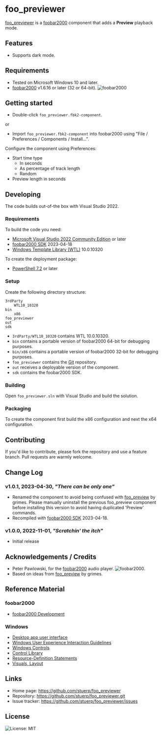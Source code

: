 
# foo_previewer

[foo_previewer](https://github.com/stuerp/foo_previewer/releases) is a [foobar2000](https://www.foobar2000.org/) component that adds a **Preview** playback mode.

## Features

* Supports dark mode.

## Requirements

* Tested on Microsoft Windows 10 and later.
* [foobar2000](https://www.foobar2000.org/download) v1.6.16 or later (32 or 64-bit). ![foobar2000](https://www.foobar2000.org/button-small.png)

## Getting started

* Double-click `foo_previewer.fbk2-component`.

or

* Import `foo_previewer.fbk2-component` into foobar2000 using "File / Preferences / Components / Install...".

Configure the component using Preferences:

* Start time type
    * In seconds
    * As percentage of track length
    * Random
* Preview length in seconds

## Developing

The code builds out-of-the box with Visual Studio 2022.

### Requirements

To build the code you need:

* [Microsoft Visual Studio 2022 Community Edition](https://visualstudio.microsoft.com/downloads/) or later
* [foobar2000 SDK](https://www.foobar2000.org/SDK) 2023-04-18
* [Windows Template Library (WTL)](https://github.com/Win32-WTL/WTL) 10.0.10320

To create the deployment package:

* [PowerShell 7.2](https://github.com/PowerShell/PowerShell) or later

### Setup

Create the following directory structure:

    3rdParty
        WTL10_10320
    bin
        x86
    foo_previewer
    out
    sdk

* `3rdParty/WTL10_10320` contains WTL 10.0.10320.
* `bin` contains a portable version of foobar2000 64-bit for debugging purposes.
* `bin/x86` contains a portable version of foobar2000 32-bit for debugging purposes.
* `foo_previewer` contains the [Git](https://github.com/stuerp/foo_previewer) repository.
* `out` receives a deployable version of the component.
* `sdk` contains the foobar2000 SDK.

### Building

Open `foo_previewer.sln` with Visual Studio and build the solution.

### Packaging

To create the component first build the x86 configuration and next the x64 configuration.

## Contributing

If you'd like to contribute, please fork the repository and use a feature
branch. Pull requests are warmly welcome.

## Change Log

### v1.0.1, 2023-04-30, *"There can be only one"*

* Renamed the component to avoid being confused with [foo_preview](https://www.foobar2000.org/components/view/foo_preview) by grimes. Please manually uninstall the previous foo_preview component before installing this version to avoid having duplicated 'Preview' commands.
* Recompiled with [foobar2000 SDK](https://www.foobar2000.org/SDK) 2023-04-18.

### v1.0.0, 2022-11-01, *"Scratchin' the itch"*

* Initial release

## Acknowledgements / Credits

* Peter Pawlowski, for the [foobar2000](https://www.foobar2000.org/) audio player. ![foobar2000](https://www.foobar2000.org/button-small.png).
* Based on ideas from [foo_preview](https://www.foobar2000.org/components/view/foo_preview) by grimes.

## Reference Material

### foobar2000

* [foobar2000 Development](https://wiki.hydrogenaud.io/index.php?title=Foobar2000:Development:Overview)

### Windows

* [Desktop app user interface](https://learn.microsoft.com/en-us/windows/win32/windows-application-ui-development)
* [Windows User Experience Interaction Guidelines](https://learn.microsoft.com/en-us/windows/win32/uxguide/guidelines)
* [Windows Controls](https://learn.microsoft.com/en-us/windows/win32/controls/window-controls)
* [Control Library](https://learn.microsoft.com/en-us/windows/win32/controls/individual-control-info)
* [Resource-Definition Statements](https://learn.microsoft.com/en-us/windows/win32/menurc/resource-definition-statements)
* [Visuals, Layout](https://learn.microsoft.com/en-us/windows/win32/uxguide/vis-layout)

## Links

* Home page: https://github.com/stuerp/foo_previewer
* Repository: https://github.com/stuerp/foo_previewer.git
* Issue tracker: https://github.com/stuerp/foo_previewer/issues

## License

![License: MIT](https://img.shields.io/badge/license-MIT-yellow.svg)
